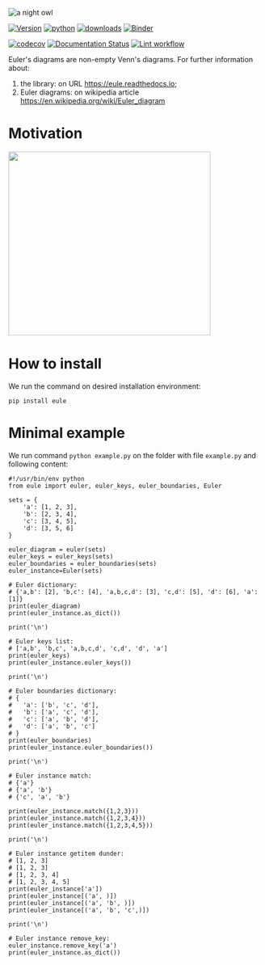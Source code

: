 ![a night owl](https://github.com/trouchet/eule/blob/main/images/eule_small.png?raw=true)

[![Version](https://img.shields.io/pypi/v/eule.svg)](https://pypi.python.org/pypi/eule)
[![python](https://img.shields.io/pypi/pyversions/eule.svg)](https://pypi.org/project/eule/)
[![downloads](https://img.shields.io/pypi/dm/eule)](https://pypi.org/project/eule/)
[![Binder](https://mybinder.org/badge_logo.svg)](https://mybinder.org/v2/gh/trouchet/eule/HEAD)

[![codecov](https://codecov.io/gh/trouchet/eule/branch/main/graph/badge.svg?token=PJMBaLIqar)](https://codecov.io/gh/trouchet/eule)
[![Documentation Status](https://readthedocs.org/projects/eule/badge/?version=latest)](https://eule.readthedocs.io/en/latest/?version=latest)
[![Lint workflow](https://github.com/trouchet/eule/actions/workflows/check-lint.yaml/badge.svg)](https://github.com/trouchet/eule/actions/workflows/check-lint.yaml)

Euler\'s diagrams are non-empty Venn\'s diagrams. For further information about:

1. the library: on URL <https://eule.readthedocs.io>;
2. Euler diagrams: on wikipedia article <https://en.wikipedia.org/wiki/Euler_diagram>

Motivation
================

<img src="https://github.com/trouchet/eule/blob/main/images/euler_venn.png?raw=true" width="400" height="364"/>

How to install
================

We run the command on desired installation environment:

``` {.bash}
pip install eule
```

Minimal example
================

We run command `python example.py` on the folder with file `example.py` and following content:

``` {.python}
#!/usr/bin/env python
from eule import euler, euler_keys, euler_boundaries, Euler

sets = {
    'a': [1, 2, 3],
    'b': [2, 3, 4],
    'c': [3, 4, 5],
    'd': [3, 5, 6]
}

euler_diagram = euler(sets)
euler_keys = euler_keys(sets)
euler_boundaries = euler_boundaries(sets)
euler_instance=Euler(sets)

# Euler dictionary:
# {'a,b': [2], 'b,c': [4], 'a,b,c,d': [3], 'c,d': [5], 'd': [6], 'a': [1]}
print(euler_diagram)
print(euler_instance.as_dict())

print('\n')

# Euler keys list:
# ['a,b', 'b,c', 'a,b,c,d', 'c,d', 'd', 'a']
print(euler_keys)
print(euler_instance.euler_keys())

print('\n')

# Euler boundaries dictionary:
# {
#   'a': ['b', 'c', 'd'],
#   'b': ['a', 'c', 'd'],
#   'c': ['a', 'b', 'd'],
#   'd': ['a', 'b', 'c']
# }
print(euler_boundaries)
print(euler_instance.euler_boundaries())

print('\n')

# Euler instance match:
# {'a'}
# {'a', 'b'}
# {'c', 'a', 'b'}

print(euler_instance.match({1,2,3}))
print(euler_instance.match({1,2,3,4}))
print(euler_instance.match({1,2,3,4,5}))

print('\n')

# Euler instance getitem dunder:
# [1, 2, 3]
# [1, 2, 3]
# [1, 2, 3, 4]
# [1, 2, 3, 4, 5]
print(euler_instance['a'])
print(euler_instance[('a', )])
print(euler_instance[('a', 'b', )])
print(euler_instance[('a', 'b', 'c',)])

print('\n')

# Euler instance remove_key:
euler_instance.remove_key('a')
print(euler_instance.as_dict())
```
